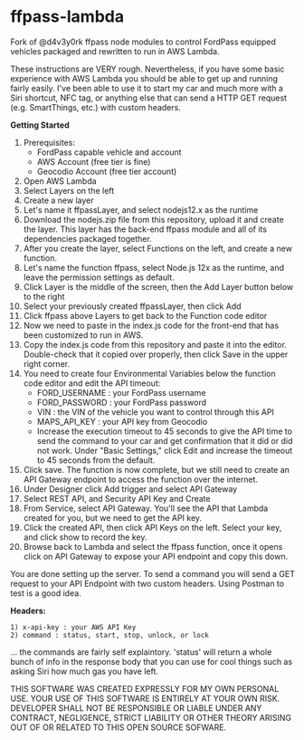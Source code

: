 # ffpass-lambda
Fork of @d4v3y0rk ffpass node modules to control FordPass equipped vehicles packaged and rewritten to run in AWS Lambda.

These instructions are VERY rough. Nevertheless, if you have some basic experience with AWS Lambda you should be able to get up and running fairly easily. I've been able to use it to start my car and much more with a Siri shortcut, NFC tag, or anything else that can send a HTTP GET request (e.g. SmartThings, etc.) with custom headers.

<B>Getting Started</B>  
1) Prerequisites:
	- FordPass capable vehicle and account
	- AWS Account (free tier is fine)
	- Geocodio Account (free tier account)
2) Open AWS Lambda
3) Select Layers on the left
4) Create a new layer
5) Let's name it ffpassLayer, and select nodejs12.x as the runtime
6) Download the nodejs.zip file from this repository, upload it and create the layer. This layer has the back-end ffpass module and all of its dependencies packaged together.
7) After you create the layer, select Functions on the left, and create a new function.
8) Let's name the function ffpass, select Node.js 12x as the runtime, and leave the permission settings as default.
9) Click Layer is the middle of the screen, then the Add Layer button below to the right
10) Select your previously created ffpassLayer, then click Add
11) Click ffpass above Layers to get back to the Function code editor
12) Now we need to paste in the index.js code for the front-end that has been customized to run in AWS.
13) Copy the index.js code from this repository and paste it into the editor. Double-check that it copied over properly, then click Save in the upper right corner.
14) You need to create four Environmental Variables below the function code editor and edit the API timeout:
	- FORD_USERNAME : your FordPass username 
	- FORD_PASSWORD : your FordPass password
	- VIN : the VIN of the vehicle you want to control through this API
	- MAPS_API_KEY : your API key from Geocodio
	- Increase the execution timeout to 45 seconds to give the API time to send the command to your car and get confirmation that it did or did not work. Under "Basic Settings," click Edit and increase the timeout to 45 seconds from the default.
15) Click save. The function is now complete, but we still need to create an API Gateway endpoint to access the function over the internet.
16) Under Designer click Add trigger and select API Gateway
17) Select REST API, and Security API Key and Create
18) From Service, select API Gateway. You'll see the API that Lambda created for you, but we need to get the API key.
19) Click the created API, then click API Keys on the left. Select your key, and click show to record the key.
20) Browse back to Lambda and select the ffpass function, once it opens click on API Gateway to expose your API endpoint and copy this down.

You are done setting up the server. To send a command you will send a GET request to your API Endpoint with two custom headers. Using Postman to test is a good idea.

<B>Headers:</B>


 	1) x-api-key : your AWS API Key
	2) command : status, start, stop, unlock, or lock

... the commands are fairly self explaintory. 'status' will return a whole bunch of info in the response body that you can use for cool things such as asking Siri how much gas you have left.

THIS SOFTWARE WAS CREATED EXPRESSLY FOR MY OWN PERSONAL USE. YOUR USE OF THIS SOFTWARE IS ENTIRELY AT YOUR OWN RISK. DEVELOPER SHALL NOT BE RESPONSIBLE OR LIABLE UNDER ANY CONTRACT, NEGLIGENCE, STRICT LIABILITY OR OTHER THEORY ARISING OUT OF OR RELATED TO THIS OPEN SOURCE SOFWARE.
